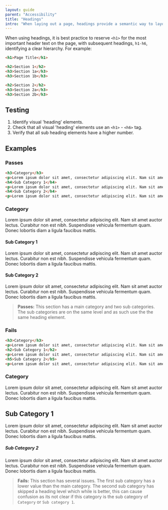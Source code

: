 ```yaml
---
layout: guide
parent: "Accessibility"
title: "Headings"
intro: "When laying out a page, headings provide a semantic way to layout sections of content. Heading elements are used by users of Assistive Technology (AT) to navigate a page quickly and to understand the structure of a page. "
---
```


When using headings, it is best practice to reserve `<h1>` for the most important header text on the page, with subsequent headings, `h1-h6`, identifying a clear hierarchy. For example:

```html
<h1>Page Title</h1>

<h2>Section 1</h2>
<h3>Section 1a</h3>
<h3>Section 1b</h3>

<h2>Section 2</h2>
<h3>Section 2a</h3>
<h3>Section 2b</h3>
```

## Testing

1. Identify visual 'heading' elements.
2. Check that all visual 'heading' elements use an `<h1>` - `<h6>` tag.
3. Verify that all sub heading elements have a higher number.

## Examples

### Passes

```html
<h3>Category</h3>
<p>Lorem ipsum dolor sit amet, consectetur adipiscing elit. Nam sit amet auctor lectus. Curabitur non est nibh. Suspendisse vehicula fermentum quam. Donec lobortis diam a ligula faucibus mattis.</p>
<h4>Sub Category 1</h4>
<p>Lorem ipsum dolor sit amet, consectetur adipiscing elit. Nam sit amet auctor lectus. Curabitur non est nibh. Suspendisse vehicula fermentum quam. Donec lobortis diam a ligula faucibus mattis.</p>
<h4>Sub Category 2</h4>
<p>Lorem ipsum dolor sit amet, consectetur adipiscing elit. Nam sit amet auctor lectus. Curabitur non est nibh. Suspendisse vehicula fermentum quam. Donec lobortis diam a ligula faucibus mattis.</p>
```
<div class="pb-preview">
  <h3>Category</h3>
  <p>Lorem ipsum dolor sit amet, consectetur adipiscing elit. Nam sit amet auctor lectus. Curabitur non est nibh. Suspendisse vehicula fermentum quam. Donec lobortis diam a ligula faucibus mattis.</p>
  <h4>Sub Category 1</h4>
  <p>Lorem ipsum dolor sit amet, consectetur adipiscing elit. Nam sit amet auctor lectus. Curabitur non est nibh. Suspendisse vehicula fermentum quam. Donec lobortis diam a ligula faucibus mattis.</p>
  <h4>Sub Category 2</h4>
  <p>Lorem ipsum dolor sit amet, consectetur adipiscing elit. Nam sit amet auctor lectus. Curabitur non est nibh. Suspendisse vehicula fermentum quam. Donec lobortis diam a ligula faucibus mattis.</p>
</div>

> **Passes:** This section has a main category and two sub categories. The sub categories are on the same level and as such use the the same heading element.

### Fails

```html
<h3>Category</h3>
<p>Lorem ipsum dolor sit amet, consectetur adipiscing elit. Nam sit amet auctor lectus. Curabitur non est nibh. Suspendisse vehicula fermentum quam. Donec lobortis diam a ligula faucibus mattis.</p>
<h2>Sub Category 1</h2>
<p>Lorem ipsum dolor sit amet, consectetur adipiscing elit. Nam sit amet auctor lectus. Curabitur non est nibh. Suspendisse vehicula fermentum quam. Donec lobortis diam a ligula faucibus mattis.</p>
<h5>Sub Category 2</h5>
<p>Lorem ipsum dolor sit amet, consectetur adipiscing elit. Nam sit amet auctor lectus. Curabitur non est nibh. Suspendisse vehicula fermentum quam. Donec lobortis diam a ligula faucibus mattis.</p>
```
<div class="pb-preview">
  <h3>Category</h3>
  <p>Lorem ipsum dolor sit amet, consectetur adipiscing elit. Nam sit amet auctor lectus. Curabitur non est nibh. Suspendisse vehicula fermentum quam. Donec lobortis diam a ligula faucibus mattis.</p>
  <h2>Sub Category 1</h2>
  <p>Lorem ipsum dolor sit amet, consectetur adipiscing elit. Nam sit amet auctor lectus. Curabitur non est nibh. Suspendisse vehicula fermentum quam. Donec lobortis diam a ligula faucibus mattis.</p>
  <h5>Sub Category 2</h5>
  <p>Lorem ipsum dolor sit amet, consectetur adipiscing elit. Nam sit amet auctor lectus. Curabitur non est nibh. Suspendisse vehicula fermentum quam. Donec lobortis diam a ligula faucibus mattis.</p>
</div>

> **Fails:** This section has several issues. The first sub category has a lower value than the main category. The second sub category has skipped a heading level which while is better, this can cause confusion as its not clear if this category is the sub category of `Category` or `Sub category 1`.
